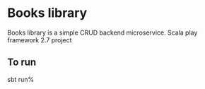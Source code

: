 # Books library
Books library is a simple CRUD backend microservice.
Scala play framework 2.7 project

## To run 
sbt run%    